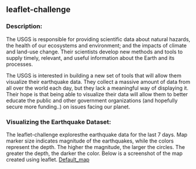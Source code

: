 ## leaflet-challenge

### Description:
The USGS is responsible for providing scientific data about natural hazards, the health of our ecosystems and environment; and the impacts of climate and land-use change. Their scientists develop new methods and tools to supply timely, relevant, and useful information about the Earth and its processes. 

The USGS is interested in building a new set of tools that will allow them visualize their earthquake data. They collect a massive amount of data from all over the world each day, but they lack a meaningful way of displaying it. Their hope is that being able to visualize their data will allow them to better educate the public and other government organizations (and hopefully secure more funding..) on issues facing our planet.

### Visualizing the Earthquake Dataset:
The leaflet-challenge exploresthe earthquake data for the last 7 days.  Map marker size indicates magnitude of the earthquakes, while the colors represent the depth.  The higher the magnitude, the larger the circles.  The greater the depth, the darker the color.  Below is a screenshot of the map created using leaflet.
[Default_map](https://github.com/christypatrick/leaflet-challenge/blob/main/Leaflet-Step-1/Images/Default%20View%20with%20Legend.png)
